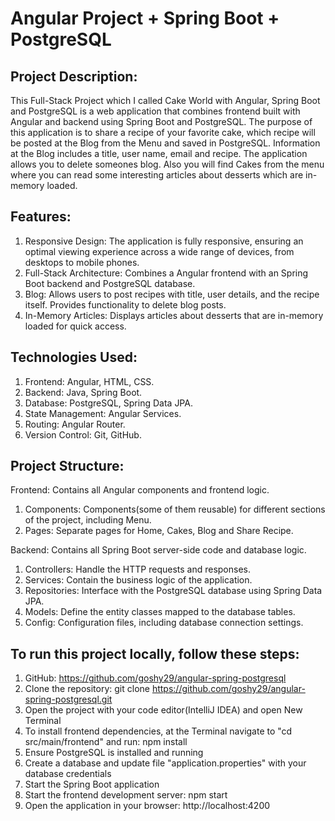 # Angular Project + Spring Boot + PostgreSQL
## Project Description:
This Full-Stack Project which I called Cake World with Angular, Spring Boot and PostgreSQL is a web application that combines frontend built with Angular and backend using Spring Boot and PostgreSQL. Тhe purpose of this application is to share a recipe of your favorite cake, which recipe will be posted at the Blog from the Menu and saved in PostgreSQL. Information at the Blog includes a title, user name, email and recipe. The application allows you to delete someones blog. Also you will find Cakes from the menu where you can read some interesting articles about desserts which are in-memory loaded.

## Features:
1. Responsive Design: The application is fully responsive, ensuring an optimal viewing experience across a wide range of devices, from desktops to mobile phones.
2. Full-Stack Architecture: Combines a Angular frontend with an Spring Boot backend and PostgreSQL database.
3. Blog: Allows users to post recipes with title, user details, and the recipe itself. Provides functionality to delete blog posts.
4. In-Memory Articles: Displays articles about desserts that are in-memory loaded for quick access.

## Technologies Used:
1. Frontend: Angular, HTML, CSS.
2. Backend: Java, Spring Boot.
3. Database: PostgreSQL, Spring Data JPA.
4. State Management: Angular Services.
5. Routing: Angular Router.
6. Version Control: Git, GitHub.

## Project Structure:
Frontend: Contains all Angular components and frontend logic.
  1. Components: Components(some of them reusable) for different sections of the project, including Menu.
  2. Pages: Separate pages for Home, Cakes, Blog and Share Recipe.

Backend: Contains all Spring Boot server-side code and database logic.  
  1. Controllers: Handle the HTTP requests and responses.
  2. Services: Contain the business logic of the application.
  3. Repositories: Interface with the PostgreSQL database using Spring Data JPA.
  4. Models: Define the entity classes mapped to the database tables.
  5. Config: Configuration files, including database connection settings.

## To run this project locally, follow these steps:
1. GitHub: https://github.com/goshy29/angular-spring-postgresql
2. Clone the repository: git clone https://github.com/goshy29/angular-spring-postgresql.git 
3. Open the project with your code editor(IntelliJ IDEA) and open New Terminal
4. To install frontend dependencies, at the Terminal navigate to "cd src/main/frontend" and run: npm install
5. Ensure PostgreSQL is installed and running
6. Create a database and update file "application.properties" with your database credentials
7. Start the Spring Boot application 
8. Start the frontend development server: npm start
9. Open the application in your browser: http://localhost:4200 
